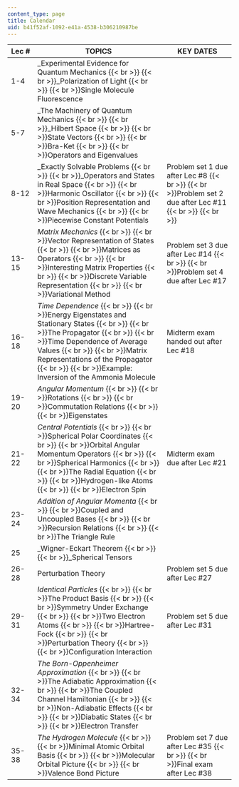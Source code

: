 ```yaml
---
content_type: page
title: Calendar
uid: b41f52af-1092-e41a-4538-b306210987be
---
```


| Lec # | TOPICS | KEY DATES |
| --- | --- | --- |
| 1-4 | _Experimental Evidence for Quantum Mechanics  {{< br >}}  {{< br >}}_Polarization of Light  {{< br >}}  {{< br >}}Single Molecule Fluorescence |  |
| 5-7 | _The Machinery of Quantum Mechanics  {{< br >}}  {{< br >}}_Hilbert Space  {{< br >}}  {{< br >}}State Vectors  {{< br >}}  {{< br >}}Bra-Ket  {{< br >}}  {{< br >}}Operators and Eigenvalues |  |
| 8-12 | _Exactly Solvable Problems  {{< br >}}  {{< br >}}_Operators and States in Real Space  {{< br >}}  {{< br >}}Harmonic Oscillator  {{< br >}}  {{< br >}}Position Representation and Wave Mechanics  {{< br >}}  {{< br >}}Piecewise Constant Potentials | Problem set 1 due after Lec #8  {{< br >}}  {{< br >}}Problem set 2 due after Lec #11  {{< br >}}  {{< br >}} |
| 13-15 | _Matrix Mechanics_  {{< br >}}  {{< br >}}Vector Representation of States  {{< br >}}  {{< br >}}Matrices as Operators  {{< br >}}  {{< br >}}Interesting Matrix Properties  {{< br >}}  {{< br >}}Discrete Variable Representation  {{< br >}}  {{< br >}}Variational Method | Problem set 3 due after Lec #14  {{< br >}}  {{< br >}}Problem set 4 due after Lec #17 |
| 16-18 | _Time Dependence_  {{< br >}}  {{< br >}}Energy Eigenstates and Stationary States  {{< br >}}  {{< br >}}The Propagator  {{< br >}}  {{< br >}}Time Dependence of Average Values  {{< br >}}  {{< br >}}Matrix Representations of the Propagator  {{< br >}}  {{< br >}}Example: Inversion of the Ammonia Molecule | Midterm exam handed out after Lec #18 |
| 19-20 | _Angular Momentum_  {{< br >}}  {{< br >}}Rotations  {{< br >}}  {{< br >}}Commutation Relations  {{< br >}}  {{< br >}}Eigenstates |  |
| 21-22 | _Central Potentials_  {{< br >}}  {{< br >}}Spherical Polar Coordinates  {{< br >}}  {{< br >}}Orbital Angular Momentum Operators  {{< br >}}  {{< br >}}Spherical Harmonics  {{< br >}}  {{< br >}}The Radial Equation  {{< br >}}  {{< br >}}Hydrogen-like Atoms  {{< br >}}  {{< br >}}Electron Spin | Midterm exam due after Lec #21 |
| 23-24 | _Addition of Angular Momenta_  {{< br >}}  {{< br >}}Coupled and Uncoupled Bases  {{< br >}}  {{< br >}}Recursion Relations  {{< br >}}  {{< br >}}The Triangle Rule |  |
| 25 | _Wigner-Eckart Theorem  {{< br >}}  {{< br >}}_Spherical Tensors |  |
| 26-28 | Perturbation Theory | Problem set 5 due after Lec #27 |
| 29-31 | _Identical Particles_  {{< br >}}  {{< br >}}The Product Basis  {{< br >}}  {{< br >}}Symmetry Under Exchange  {{< br >}}  {{< br >}}Two Electron Atoms  {{< br >}}  {{< br >}}Hartree-Fock  {{< br >}}  {{< br >}}Perturbation Theory  {{< br >}}  {{< br >}}Configuration Interaction | Problem set 5 due after Lec #31 |
| 32-34 | _The Born-Oppenheimer Approximation_  {{< br >}}  {{< br >}}The Adiabatic Approximation  {{< br >}}  {{< br >}}The Coupled Channel Hamiltonian  {{< br >}}  {{< br >}}Non-Adiabatic Effects  {{< br >}}  {{< br >}}Diabatic States  {{< br >}}  {{< br >}}Electron Transfer |  |
| 35-38 | _The Hydrogen Molecule_  {{< br >}}  {{< br >}}Minimal Atomic Orbital Basis  {{< br >}}  {{< br >}}Molecular Orbital Picture  {{< br >}}  {{< br >}}Valence Bond Picture | Problem set 7 due after Lec #35  {{< br >}}  {{< br >}}Final exam after Lec #38